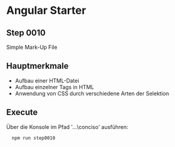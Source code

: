 # Angular Starter #

## Step 0010

Simple Mark-Up File

## Hauptmerkmale
 - Aufbau einer HTML-Datei
 - Aufbau einzelner Tags in HTML
 - Anwendung von CSS durch verschiedene Arten der Selektion

## Execute
Über die Konsole im Pfad '...\conciso' ausführen:
```shell
  npm run step0010
```